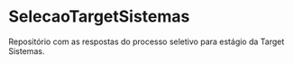 # SelecaoTargetSistemas
Repositório com as respostas do processo seletivo para estágio da Target Sistemas.
